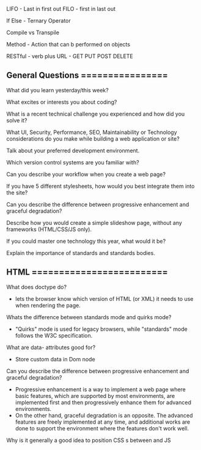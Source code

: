 LIFO - Last in first out
FILO - first in last out

If Else - Ternary Operator

Compile vs Transpile

Method - Action that can b performed on objects

RESTful - verb plus URL - GET PUT POST DELETE


## General Questions ================

What did you learn yesterday/this week?

What excites or interests you about coding?

What is a recent technical challenge you experienced and how did you solve it?

What UI, Security, Performance, SEO, Maintainability or Technology considerations do you make while building a web application or site?

Talk about your preferred development environment.

Which version control systems are you familiar with?

Can you describe your workflow when you create a web page?

If you have 5 different stylesheets, how would you best integrate them into the site?

Can you describe the difference between progressive enhancement and graceful degradation?

Describe how you would create a simple slideshow page, without any frameworks (HTML/CSS/JS only).

If you could master one technology this year, what would it be?

Explain the importance of standards and standards bodies.


## HTML =========================

What does doctype do?
- lets the browser know which version of HTML (or XML) it needs to use when rendering the page. 

Whats the difference between standards mode and quirks mode?
- "Quirks" mode is used for legacy browsers, while "standards" mode follows the W3C specification. 

What are data- attributes good for? 
- Store custom data in Dom node


Can you describe the difference between progressive enhancement and graceful degradation?
- Progressive enhancement is a way to implement a web page where basic features, which are supported by most environments, are implemented first and then progressively enhance them for advanced environments.
- On the other hand, graceful degradation is an opposite. The advanced features are freely implemented at any time, and additional works are done to support the environment where the features don't work well.

Why is it generally a good idea to position CSS <link>s between <head></head> and JS <script>s just before </body>? Do you know any exceptions?/

- CSS declared before <body> starts, your styles has actually loaded already
- run javascript just before the </body> so that it is ran after all the elements have been rendered./

Explain some of the pros and cons for CSS animations versus JavaScript animations.

-CSS animations
    -pros: They use GPU, so they are CPU-efficient. Don't consume JavaScript event loops.
    -cons: Hard to handle, as CSS doesn't contain logics. Not supported in old browsers.

-JavaScript animations
    -Opposite to CSS animations


What is the difference between classes and IDs in CSS?
- Id have priority 

==========CSS===============

Whats the difference between "resetting" and "normalizing" CSS? Which would you choose, and why?
- Resetting - removing all styling from every element. all elements will have the same font-size margin etc. Eric Meyers Reset.
- normalizing - making elements render consistently across all browsers. provides better cross-browser consistency in default styling of html elements. html5 alternative to css resetting

Describe Floats and how they work.
- Specifies whether an element should be placed along left or right side of container

Describe z-index and how stacking context is formed.
- Specifies the stack order of an element. Greater stack order in front.

Have you ever used a grid system, and if so, what do you prefer?
-Bootstrap - container, rows, and columns placed within rows

Have you used or implemented media queries or mobile specific layouts/CSS?
-Optional media type limit the stylesheets scope by using  media features (height width)

How do you optimize your webpages for print?
-

=============JS===============
Explain event delegation
-Using Event Propagation(bubbling) to handle higher level events in the DOM

Why is it called a Ternary expression, what does the word "Ternary" indicate?
- ?:

Explain how this works in JavaScript

==============================

What does CORS stand for and what issue does it address?

 -CORS stands for cross-origin resource sharing. There could be situation where some resources should be allowed from sources having different origin. CORS is a standard to enable cross-site HTTP requests for:

 -AJAX API call
 -Web Fonts
 -WebGL textures
 -Image/video frames drawn to a canvas using drawImage
 -Stylesheets
 -Scripts